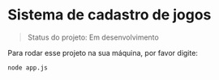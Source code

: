 # <h1>Sistema de cadastro de jogos

> Status do projeto: Em desenvolvimento

Para rodar esse projeto na sua máquina, por favor digite:

```
node app.js
```
